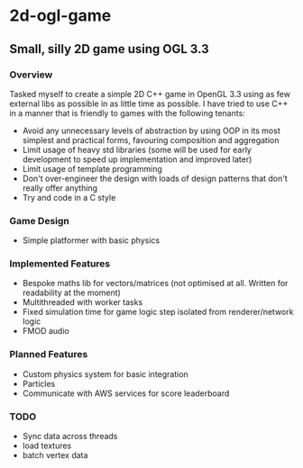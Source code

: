 # 2d-ogl-game
## Small, silly 2D game using OGL 3.3

### Overview
Tasked myself to create a simple 2D C++ game in OpenGL 3.3 using as few external libs as possible in as little time as possible.
I have tried to use C++ in a manner that is friendly to games with the following tenants:
- Avoid any unnecessary levels of abstraction by using OOP in its most simplest and practical forms, favouring composition and aggregation
- Limit usage of heavy std libraries (some will be used for early development to speed up implementation and improved later)
- Limit usage of template programming
- Don't over-engineer the design with loads of design patterns that don't really offer anything
- Try and code in a C style

### Game Design
- Simple platformer with basic physics

### Implemented Features
- Bespoke maths lib for vectors/matrices (not optimised at all. Written for readability at the moment)
- Multithreaded with worker tasks
- Fixed simulation time for game logic step isolated from renderer/network logic
- FMOD audio

### Planned Features
- Custom physics system for basic integration
- Particles
- Communicate with AWS services for score leaderboard

### TODO
- Sync data across threads
- load textures
- batch vertex data

